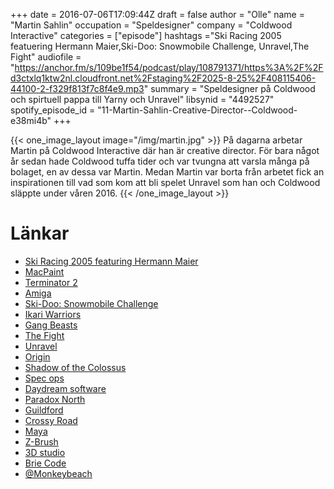 +++
date = 2016-07-06T17:09:44Z
draft = false
author = "Olle"
name = "Martin Sahlin"
occupation = "Speldesigner"
company = "Coldwood Interactive"
categories = ["episode"]
hashtags ="Ski Racing 2005 featuering Hermann Maier,Ski-Doo: Snowmobile Challenge, Unravel,The Fight"
audiofile = "https://anchor.fm/s/109be1f54/podcast/play/108791371/https%3A%2F%2Fd3ctxlq1ktw2nl.cloudfront.net%2Fstaging%2F2025-8-25%2F408115406-44100-2-f329f813f7c8f4e9.mp3"
summary = "Speldesigner på Coldwood och spirtuell pappa till Yarny och Unravel"
libsynid = "4492527"
spotify_episode_id = "11-Martin-Sahlin-Creative-Director--Coldwood-e38mi4b"
+++

{{< one_image_layout image="/img/martin.jpg" >}}
På dagarna arbetar Martin på Coldwood Interactive där han är creative
director. För bara något år sedan hade Coldwood tuffa tider och var
tvungna att varsla många på bolaget, en av dessa var Martin. Medan Martin
var borta från arbetet fick an inspirationen till vad som kom att bli
spelet Unravel som han och Coldwood släppte under våren 2016.
{{< /one_image_layout >}}

# Länkar

* [Ski Racing 2005 featuring Hermann Maier](https://www.youtube.com/watch?v=760DMOA2uaU)
* [MacPaint](https://www.youtube.com/watch?v=SF2geZAUBlM)
* [Terminator 2](https://www.youtube.com/watch?v=eajuMYNYtuY)
* [Amiga](https://www.youtube.com/watch?v=oP1nLzT_t0o)
* [Ski-Doo: Snowmobile Challenge](http://www.mobygames.com/game/ski-doo-snowmobile-challenge)
* [Ikari Warriors](https://www.youtube.com/watch?v=bByE7n2AJj4)
* [Gang Beasts](https://www.youtube.com/watch?v=UQdkkmP7amI)
* [The Fight](https://www.youtube.com/watch?v=M9p8iIUYDU8)
* [Unravel](https://www.youtube.com/watch?v=_h80zM6u0f0)
* [Origin](https://www.origin.com/sv-se/store/)
* [Shadow of the Colossus](https://www.origin.com/sv-se/store/)
* [Spec ops](https://en.wikipedia.org/wiki/Spec_Ops_\(series\))
* [Daydream software](https://en.wikipedia.org/wiki/Daydream_Software)
* [Paradox North](https://www.paradoxplaza.com/paradox-north?___store=eu)
* [Guildford](https://en.wikipedia.org/wiki/Guildford)
* [Crossy Road](https://www.youtube.com/watch?v=Out73NMtuMY)
* [Maya](http://www.autodesk.com/products/maya/overview)
* [Z-Brush](https://pixologic.com/)
* [3D studio](http://www.autodesk.com/products/3ds-max/overview)
* [Brie Code](http://briecode.tumblr.com/)
* [@Monkeybeach](https://twitter.com/monkeybeach)
